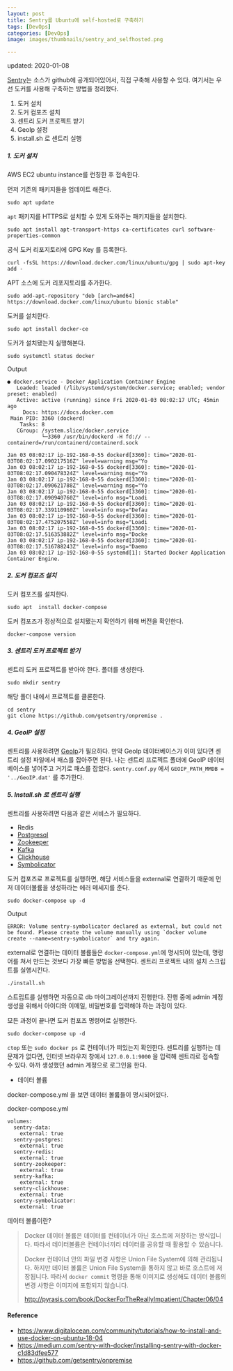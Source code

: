 ```yaml
---
layout: post
title: Sentry를 Ubuntu에 self-hosted로 구축하기
tags: [DevOps]
categories: [DevOps]
image: images/thumbnails/sentry_and_selfhosted.png

---
```


updated: 2020-01-08

[Sentry](https://sentry.io/welcome/)는 소스가 github에 공개되어있어서, 직접 구축해 사용할 수 있다. 여기서는 우선 도커를 사용해 구축하는 방법을 정리했다.

1. 도커 설치
2. 도커 컴포즈 설치
3. 센트리 도커 프로젝트 받기
4. GeoIp 설정
5. install.sh 로 센트리 실행

##### 1. 도커 설치

AWS EC2 ubuntu instance를 런칭한 후 접속한다.

먼저 기존의 패키지들을 업데이트 해준다. 

```shell
sudo apt update
```



`apt` 패키지를 HTTPS로 설치할 수 있게 도와주는 패키지들을 설치한다.

```shell
sudo apt install apt-transport-https ca-certificates curl software-properties-common
```



공식 도커 리포지토리에 GPG Key 를 등록한다.

```shell
curl -fsSL https://download.docker.com/linux/ubuntu/gpg | sudo apt-key add -
```



APT 소스에  도커 리포지토리를 추가한다. 

```shell
sudo add-apt-repository "deb [arch=amd64] https://download.docker.com/linux/ubuntu bionic stable"
```



도커를 설치한다.

```shell
sudo apt install docker-ce
```



도커가 설치됐는지 실행해본다.

```shell
sudo systemctl status docker
```

Output

```shell
● docker.service - Docker Application Container Engine
   Loaded: loaded (/lib/systemd/system/docker.service; enabled; vendor preset: enabled)
   Active: active (running) since Fri 2020-01-03 08:02:17 UTC; 45min ago
     Docs: https://docs.docker.com
 Main PID: 3360 (dockerd)
    Tasks: 8
   CGroup: /system.slice/docker.service
           └─3360 /usr/bin/dockerd -H fd:// --containerd=/run/containerd/containerd.sock

Jan 03 08:02:17 ip-192-168-0-55 dockerd[3360]: time="2020-01-03T08:02:17.090217516Z" level=warning msg="Yo
Jan 03 08:02:17 ip-192-168-0-55 dockerd[3360]: time="2020-01-03T08:02:17.090478324Z" level=warning msg="Yo
Jan 03 08:02:17 ip-192-168-0-55 dockerd[3360]: time="2020-01-03T08:02:17.090621788Z" level=warning msg="Yo
Jan 03 08:02:17 ip-192-168-0-55 dockerd[3360]: time="2020-01-03T08:02:17.090940760Z" level=info msg="Loadi
Jan 03 08:02:17 ip-192-168-0-55 dockerd[3360]: time="2020-01-03T08:02:17.339110960Z" level=info msg="Defau
Jan 03 08:02:17 ip-192-168-0-55 dockerd[3360]: time="2020-01-03T08:02:17.475207558Z" level=info msg="Loadi
Jan 03 08:02:17 ip-192-168-0-55 dockerd[3360]: time="2020-01-03T08:02:17.516353882Z" level=info msg="Docke
Jan 03 08:02:17 ip-192-168-0-55 dockerd[3360]: time="2020-01-03T08:02:17.516788243Z" level=info msg="Daemo
Jan 03 08:02:17 ip-192-168-0-55 systemd[1]: Started Docker Application Container Engine.
```



##### 2. 도커 컴포즈 설치

도커 컴포즈를 설치한다.

```shell
sudo apt  install docker-compose
```

도커 컴포즈가 정상적으로 설치됐는지 확인하기 위해 버전을 확인한다.

```shell
docker-compose version
```



##### 3. 센트리 도커 프로젝트 받기

센트리 도커 프로젝트를 받아야 한다. 폴더를 생성한다.

```shell
sudo mkdir sentry
```

해당 폴더 내에서 프로젝트를 클론한다.

```shell
cd sentry
git clone https://github.com/getsentry/onpremise .
```



##### 4. GeoIP 설정

센트리를 사용하려면 [GeoIp](https://www.maxmind.com/en/geoip-demo)가 필요하다. 만약 GeoIp 데이터베이스가 이미 있다면 센트리 설정 파일에서 패스를 잡아주면 된다.  나는 센트리 프로젝트 폴더에 GeoIP 데이터베이스를 넣어주고 거기로 패스를 잡았다. `sentry.conf.py`  에서 `GEOIP_PATH_MMDB = '../GeoIP.dat'` 를 추가한다.



##### 5. Install.sh 로 센트리 실행

센트리를 사용하려면 다음과 같은 서비스가 필요하다.

* Redis
* [Postgresql](postgresql)
* [Zookeeper](zookeeper)
* [Kafka](https://getsentry.github.io/symbolicator/)
* [Clickhouse](https://clickhouse.yandex)
* [Symbolicator](https://getsentry.github.io/symbolicator/)

도커 컴포즈로 프로젝트를 실행하면, 해당 서비스들을 external로 연결하기 때문에 먼저 데이터볼륨을 생성하라는 에러 메세지를 준다.

```shell
sudo docker-compose up -d
```

Output

```shell
ERROR: Volume sentry-symbolicator declared as external, but could not be found. Please create the volume manually using `docker volume create --name=sentry-symbolicator` and try again.
```

external로 연결하는 데이터 볼륨들은 `docker-compose.yml`에 명시되어 있는데, 명령어를 쳐서 만드는 것보다 가장 빠른 방법을 선택한다. 센트리 프로젝트 내의 설치 스크립트를 실행시킨다. 

```shell
./install.sh
```

스트립트를 실행하면 자동으로 db 마이그레이션까지 진행한다. 진행 중에 admin 계정 생성을 위해서 아이디와 이메일, 비밀번호를 입력해야 하는 과정이 있다.

모든 과정이 끝나면 도커 컴포즈 명령어로 실행한다.

```shell
sudo docker-compose up -d
```

`ctop` 또는 `sudo docker ps`  로 컨테이너가 떠있는지 확인한다. 센트리를 실행하는 데 문제가 없다면, 인터넷 브라우저 창에서 `127.0.0.1:9000` 을 입력해 센트리로 접속할 수 있다. 아까 생성했던 admin 계정으로 로그인을 한다.



* 데이터 볼륨

docker-compose.yml 을 보면 데이터 볼륨들이 명시되어있다. 

docker-compose.yml

```docker
volumes:
  sentry-data:
    external: true
  sentry-postgres:
    external: true
  sentry-redis:
    external: true
  sentry-zookeeper:
    external: true
  sentry-kafka:
    external: true
  sentry-clickhouse:
    external: true
  sentry-symbolicator:
    external: true
```



데이터 볼륨이란?

> Docker 데이터 볼륨은 데이터를 컨테이너가 아닌 호스트에 저장하는 방식입니다. 따라서 데이터볼륨은 컨테이너끼리 데이터를 공유할 때 활용할 수 있습니다.
>
> Docker 컨테이너 안의 파일 변경 사항은 Union File System에 의해 관리됩니다. 하지만 데이터 볼륨은 Union File System을 통하지 않고 바로 호스트에 저장됩니다. 따라서 `docker commit` 명령을 통해 이미지로 생성해도 데이터 볼륨의 변경 사항은 이미지에 포함되지 않습니다.
>
> http://pyrasis.com/book/DockerForTheReallyImpatient/Chapter06/04





#### Reference

* https://www.digitalocean.com/community/tutorials/how-to-install-and-use-docker-on-ubuntu-18-04
* https://medium.com/sentry-with-docker/installing-sentry-with-docker-c1d83dfee577
* https://github.com/getsentry/onpremise